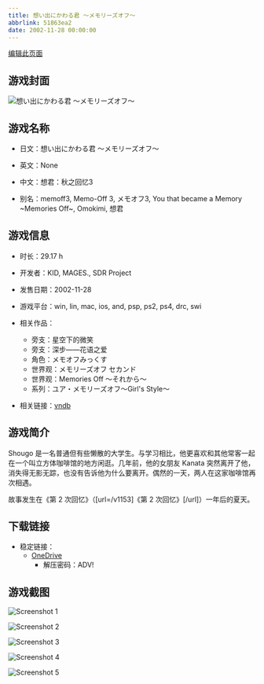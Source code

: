 ```yaml
---
title: 想い出にかわる君 ～メモリーズオフ～
abbrlink: 51863ea2
date: 2002-11-28 00:00:00
---
```

[编辑此页面](https://github.com/ACG-3/ADV3-source/blob/main/source/_posts/games/%E6%83%B3%E3%81%84%E5%87%BA%E3%81%AB%E3%81%8B%E3%82%8F%E3%82%8B%E5%90%9B%20%EF%BD%9E%E3%83%A1%E3%83%A2%E3%83%AA%E3%83%BC%E3%82%BA%E3%82%AA%E3%83%95%EF%BD%9E.md)

## 游戏封面

![想い出にかわる君 ～メモリーズオフ～](https://pan.timero.xyz/d/onedrive/img_lib_001/%E6%83%B3%E3%81%84%E5%87%BA%E3%81%AB%E3%81%8B%E3%82%8F%E3%82%8B%E5%90%9B%20%EF%BD%9E%E3%83%A1%E3%83%A2%E3%83%AA%E3%83%BC%E3%82%BA%E3%82%AA%E3%83%95%EF%BD%9E_cover.avif)


## 游戏名称

- 日文：想い出にかわる君 ～メモリーズオフ～
- 英文：None
- 中文：想君：秋之回忆3

- 别名：memoff3, Memo-Off 3, メモオフ3, You that became a Memory ~Memories Off~, Omokimi, 想君


## 游戏信息

- 时长：29.17 h
- 开发者：KID, MAGES., SDR Project
- 发售日期：2002-11-28
- 游戏平台：win, lin, mac, ios, and, psp, ps2, ps4, drc, swi
- 相关作品：
   - 旁支：星空下的微笑
   - 旁支：深步——花语之爱
   - 角色：メモオフみっくす
   - 世界观：メモリーズオフ セカンド
   - 世界观：Memories Off ～それから～
   - 系列：ユア・メモリーズオフ～Girl's Style～

- 相关链接：[vndb](https://vndb.org/v1170)


## 游戏简介

Shougo 是一名普通但有些懒散的大学生。与学习相比，他更喜欢和其他常客一起在一个叫立方体咖啡馆的地方闲逛。几年前，他的女朋友 Kanata 突然离开了他，消失得无影无踪，也没有告诉他为什么要离开。偶然的一天，两人在这家咖啡馆再次相遇。

故事发生在《第 2 次回忆》（[url=/v1153]《第 2 次回忆》[/url]）一年后的夏天。


## 下载链接

- 稳定链接：
    - [OneDrive](https://pan.timero.xyz/onedrive/adv_lib_001/%E6%83%B3%E3%81%84%E5%87%BA%E3%81%AB%E3%81%8B%E3%82%8F%E3%82%8B%E5%90%9B%20%EF%BD%9E%E3%83%A1%E3%83%A2%E3%83%AA%E3%83%BC%E3%82%BA%E3%82%AA%E3%83%95%EF%BD%9E)
        - 解压密码：ADV!



## 游戏截图


![Screenshot 1](https://pan.timero.xyz/d/onedrive/img_lib_001/%E6%83%B3%E3%81%84%E5%87%BA%E3%81%AB%E3%81%8B%E3%82%8F%E3%82%8B%E5%90%9B%20%EF%BD%9E%E3%83%A1%E3%83%A2%E3%83%AA%E3%83%BC%E3%82%BA%E3%82%AA%E3%83%95%EF%BD%9E_Screenshot_1.avif)

![Screenshot 2](https://pan.timero.xyz/d/onedrive/img_lib_001/%E6%83%B3%E3%81%84%E5%87%BA%E3%81%AB%E3%81%8B%E3%82%8F%E3%82%8B%E5%90%9B%20%EF%BD%9E%E3%83%A1%E3%83%A2%E3%83%AA%E3%83%BC%E3%82%BA%E3%82%AA%E3%83%95%EF%BD%9E_Screenshot_2.avif)

![Screenshot 3](https://pan.timero.xyz/d/onedrive/img_lib_001/%E6%83%B3%E3%81%84%E5%87%BA%E3%81%AB%E3%81%8B%E3%82%8F%E3%82%8B%E5%90%9B%20%EF%BD%9E%E3%83%A1%E3%83%A2%E3%83%AA%E3%83%BC%E3%82%BA%E3%82%AA%E3%83%95%EF%BD%9E_Screenshot_3.avif)

![Screenshot 4](https://pan.timero.xyz/d/onedrive/img_lib_001/%E6%83%B3%E3%81%84%E5%87%BA%E3%81%AB%E3%81%8B%E3%82%8F%E3%82%8B%E5%90%9B%20%EF%BD%9E%E3%83%A1%E3%83%A2%E3%83%AA%E3%83%BC%E3%82%BA%E3%82%AA%E3%83%95%EF%BD%9E_Screenshot_4.avif)

![Screenshot 5](https://pan.timero.xyz/d/onedrive/img_lib_001/%E6%83%B3%E3%81%84%E5%87%BA%E3%81%AB%E3%81%8B%E3%82%8F%E3%82%8B%E5%90%9B%20%EF%BD%9E%E3%83%A1%E3%83%A2%E3%83%AA%E3%83%BC%E3%82%BA%E3%82%AA%E3%83%95%EF%BD%9E_Screenshot_5.avif)

